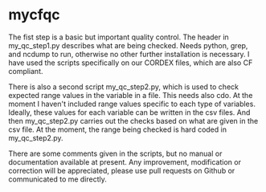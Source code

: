# mycfqc

The fist step is a basic but important quality control. The header in my_qc_step1.py describes what are being checked. Needs python, grep, and ncdump to run, otherwise no other further installation is necessary. I have used the scripts specifically on our CORDEX files, which are also CF compliant. 

There is also a second script my_qc_step2.py, which is used to check expected range values in the variable in a file. This needs also cdo. At the moment I haven't included range values specific to each type of variables. Ideally, these values for each variable can be written in the csv files. And then my_qc_step2.py carries out the checks based on what are given in the csv file. At the moment, the range being checked is hard coded in my_qc_step2.py. 

There are some comments given in the scripts, but no manual or documentation available at present. Any improvement, modification or correction will be appreciated, please use pull requests on Github or communicated to me directly. 
